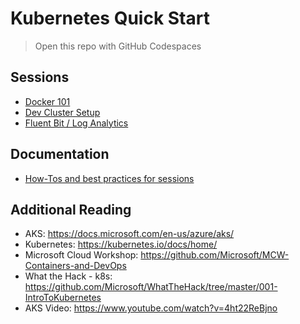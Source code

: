 # Kubernetes Quick Start

> Open this repo with GitHub Codespaces

## Sessions

- [Docker 101](./01-Docker101)
- [Dev Cluster Setup](./02-Dev-Cluster-Setup)
- [Fluent Bit / Log Analytics](./03-Logging-FluentBit-LogAnalytics)

## Documentation

- [How-Tos and best practices for sessions](./docs)

## Additional Reading

- AKS: <https://docs.microsoft.com/en-us/azure/aks/>
- Kubernetes: <https://kubernetes.io/docs/home/>
- Microsoft Cloud Workshop: <https://github.com/Microsoft/MCW-Containers-and-DevOps>
- What the Hack - k8s: <https://github.com/Microsoft/WhatTheHack/tree/master/001-IntroToKubernetes>
- AKS Video: <https://www.youtube.com/watch?v=4ht22ReBjno>
